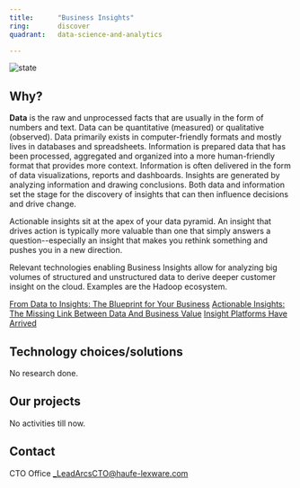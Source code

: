 ```yaml
---
title:      "Business Insights"
ring:       discover
quadrant:   data-science-and-analytics

---
```


![state](./../assets/images/item_state_under_review.png)

## Why? ##

**Data** is the raw and unprocessed facts that are usually in the form of numbers and text. Data can be quantitative (measured) or qualitative (observed). Data primarily exists in computer-friendly formats and mostly lives in databases and spreadsheets. Information is prepared data that has been processed, aggregated and organized into a more human-friendly format that provides more context. Information is often delivered in the form of data visualizations, reports and dashboards. Insights are generated by analyzing information and drawing conclusions. Both data and information set the stage for the discovery of insights that can then influence decisions and drive change.

Actionable insights sit at the apex of your data pyramid. An insight that drives action is typically more valuable than one that simply answers a question--especially an insight that makes you rethink something and pushes you in a new direction.

Relevant technologies enabling Business Insights allow for analyzing big volumes of structured and unstructured data to derive deeper customer insight on the cloud. Examples are the Hadoop ecosystem.

[From Data to Insights: The Blueprint for Your Business](https://www.thinkwithgoogle.com/marketing-resources/data-measurement/data-to-insights-blueprint-for-your-business/)
[Actionable Insights: The Missing Link Between Data And Business Value](https://www.forbes.com/sites/brentdykes/2016/04/26/actionable-insights-the-missing-link-between-data-and-business-value/#4e050fc951e5)
[Insight Platforms Have Arrived](https://go.forrester.com/blogs/16-05-03-insight_platforms_have_arrived/)

## Technology choices/solutions ##

No research done.

## Our projects ##

No activities till now.

## Contact ##

CTO Office <_LeadArcsCTO@haufe-lexware.com>

